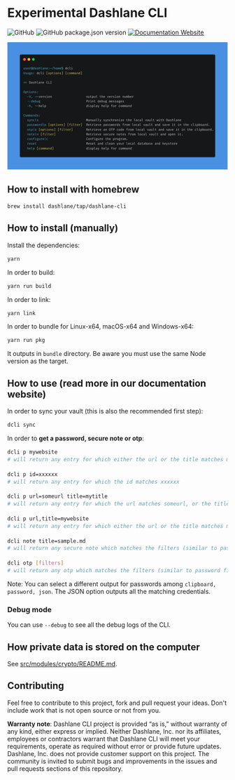 # Experimental Dashlane CLI

![GitHub](https://img.shields.io/github/license/Dashlane/dashlane-cli)
![GitHub package.json version](https://img.shields.io/github/package-json/v/Dashlane/dashlane-cli)
[![Documentation Website](https://img.shields.io/badge/Documentation-Website)
](https://dashlane.github.io/dashlane-cli)

![Dashlane CLI Demo](./documentation/public/demo.png)

## How to install with homebrew

```sh
brew install dashlane/tap/dashlane-cli
```

## How to install (manually)

Install the dependencies:

```sh
yarn
```

In order to build:

```sh
yarn run build
```

In order to link:

```sh
yarn link
```

In order to bundle for Linux-x64, macOS-x64 and Windows-x64:

```sh
yarn run pkg
```

It outputs in `bundle` directory. Be aware you must use the same Node version as the target.

## How to use (read more in our documentation website)

In order to sync your vault (this is also the recommended first step):

```sh
dcli sync
```

In order to **get a password, secure note or otp**:

```sh
dcli p mywebsite
# will return any entry for which either the url or the title matches mywebsite

dcli p id=xxxxxx
# will return any entry for which the id matches xxxxxx

dcli p url=someurl title=mytitle
# will return any entry for which the url matches someurl, or the title matches mytitle

dcli p url,title=mywebsite
# will return any entry for which either the url or the title matches mywebsite

dcli note title=sample.md
# will return any secure note which matches the filters (similar to password filters)

dcli otp [filters]
# will return any otp which matches the filters (similar to password filters)
```

Note: You can select a different output for passwords among `clipboard, password, json`. The JSON option outputs all the matching credentials.

### Debug mode

You can use `--debug` to see all the debug logs of the CLI.

## How private data is stored on the computer

See [src/modules/crypto/README.md](src/modules/crypto/README.md).

## Contributing

Feel free to contribute to this project, fork and pull request your ideas.
Don't include work that is not open source or not from you.

**Warranty note**: Dashlane CLI project is provided “as is,” without warranty of any kind, either express or implied. Neither Dashlane, Inc. nor its affiliates, employees or contractors warrant that Dashlane CLI will meet your requirements, operate as required without error or provide future updates. Dashlane, Inc. does not provide customer support on this project. The community is invited to submit bugs and improvements in the issues and pull requests sections of this repository.
